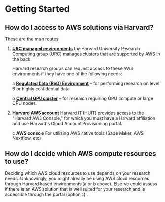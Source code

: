 # Getting Started

## How do I access to AWS solutions via Harvard?

These are the main routes:

1. [**URC managed environments**](https://rc.harvard.edu/services/) the Harvard University Research Computing group (URC) manages clusters that are supported by AWS in the back. 

    Harvard research groups can request access to these AWS environments if they have one of the following needs:

    a [**Regulated Data (ReD) Environment**](https://rc.harvard.edu/services/#regulated-data) – for performing research on level 6 or highly confidential data

    b [**Central GPU cluster**](https://rc.harvard.edu/services/#central-gpu) – for research requiring GPU compute or large CPU nodes.

2. [**Harvard AWS account**](https://seas.harvard.edu/office-computing/web-services/add-cloud-account-harvard-cloud-program) Harvard IT (HUIT) provides access to the "Harvard AWS Console," for which you must have a Harvard affiliation and use Harvard's Cloud Account Provisioning portal.

    c **AWS console** For utilizing AWS native tools (Sage Maker, AWS Nextflow, etc)

## How do I decide which AWS compute resources to use?

Deciding which AWS cloud resources to use depends on your research needs. Unknowingly, you might already be using AWS cloud resources through Harvard based environments (a or b above). Else we could assess if there is an AWS solution that is well suited for your research and is accessible through the portal (option c) .
